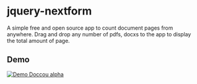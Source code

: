 # jquery-nextform

A simple free and open source app to count document pages from anywhere. Drag and drop any number of pdfs, docxs to the app to display the total amount of page.

## Demo

[![Demo Doccou alpha](https://gifs.com/gif/Krpmkz)](https://www.youtube.com/watch?v=ek1j272iAmc)
